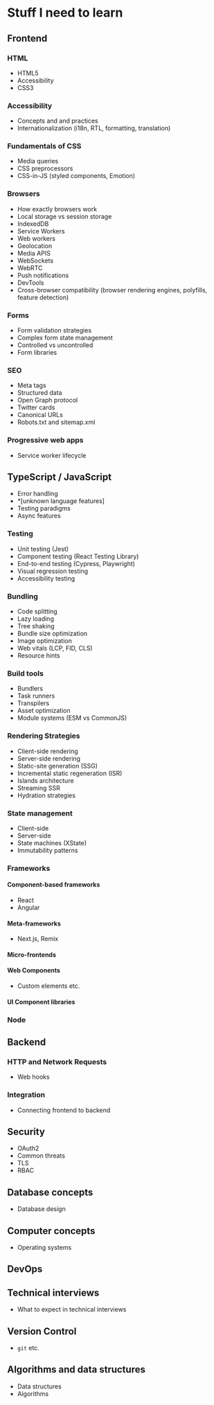 # Stuff I need to learn

## Frontend

### HTML

* HTML5
* Accessibility
* CSS3

### Accessibility

* Concepts and and practices
* Internationalization (i18n, RTL, formatting, translation)

### Fundamentals of CSS

* Media queries
* CSS preprocessors
* CSS-in-JS (styled components, Emotion)

### Browsers

* How exactly browsers work
* Local storage vs session storage
* IndexedDB
* Service Workers
* Web workers
* Geolocation
* Media APIS
* WebSockets
* WebRTC
* Push notifications
* DevTools
* Cross-browser compatibility (browser rendering engines, polyfills, feature detection)

### Forms

* Form validation strategies
* Complex form state management
* Controlled vs uncontrolled
* Form libraries

### SEO

* Meta tags
* Structured data
* Open Graph protocol
* Twitter cards
* Canonical URLs
* Robots.txt and sitemap.xml

### Progressive web apps

* Service worker lifecycle

## TypeScript / JavaScript

* Error handling
* *\[unknown language features\]
* Testing paradigms
* Async features

### Testing

* Unit testing (Jest)
* Component testing (React Testing Library)
* End-to-end testing (Cypress, Playwright)
* Visual regression testing
* Accessibility testing

### Bundling

* Code splitting
* Lazy loading
* Tree shaking
* Bundle size optimization
* Image optimization
* Web vitals (LCP, FID, CLS)
* Resource hints

### Build tools

* Bundlers
* Task runners
* Transpilers
* Asset optimization
* Module systems (ESM vs CommonJS)

### Rendering Strategies

* Client-side rendering
* Server-side rendering
* Static-site generation (SSG)
* Incremental static regeneration (ISR)
* Islands architecture
* Streaming SSR
* Hydration strategies

### State management

* Client-side
* Server-side
* State machines (XState)
* Immutability patterns

### Frameworks

#### Component-based frameworks

* React
* Angular

#### Meta-frameworks

* Next.js, Remix

#### Micro-frontends

#### Web Components

* Custom elements etc.

#### UI Component libraries

### Node

## Backend

### HTTP and Network Requests

* Web hooks

### Integration

* Connecting frontend to backend

## Security

* OAuth2
* Common threats
* TLS
* RBAC

## Database concepts

* Database design

## Computer concepts

* Operating systems

## DevOps

## Technical interviews

* What to expect in technical interviews

## Version Control

* `git` etc.

## Algorithms and data structures

* Data structures
* Algorithms